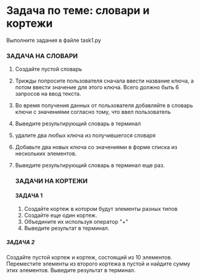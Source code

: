 # Задача по теме: словари и кортежи
Выполните задания в файле task1.py

### ЗАДАЧА НА СЛОВАРИ

1. Создайте пустой словарь
2. Трижды попросите пользователя сначала
ввести название ключа, а потом ввести
значение для этого ключа. Всего должно быть
6 запросов на ввод текста.
3. Во время получения данных от пользователя
добавляйте в словарь ключи с значениями
согласно тому, что ввел пользователь
4. Выведите результирующий словарь в терминал
5. удалите два любых ключа из получившегося словаря
6. Добавьте два новых ключа со значениями в форме списка из нескольких элементов.
7. Выведите результирующий словарь в терминал еще раз.

   ### ЗАДАЧИ НА КОРТЕЖИ
   #### ЗАДАЧА 1

   1. Создайте кортеж в котором будут элементы разных типов
   2. Создайте еще один кортеж.
   3. Объедините их используя оператор "+"
   4. Выведите результат в терминал.

  
  ##### ЗАДАЧА 2
   Создайте пустой кортеж и кортеж, состоящий из 10 элементов. 
   Переместите элементы из второго кортежа в пустой и
   найдите сумму этих элементов.
   Выведите результат в терминал.
